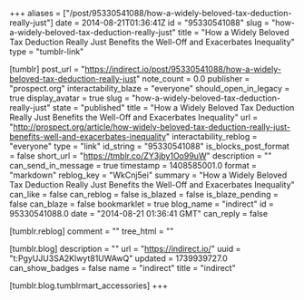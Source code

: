 +++
aliases = ["/post/95330541088/how-a-widely-beloved-tax-deduction-really-just"]
date = 2014-08-21T01:36:41Z
id = "95330541088"
slug = "how-a-widely-beloved-tax-deduction-really-just"
title = "How a Widely Beloved Tax Deduction Really Just Benefits the Well-Off and Exacerbates Inequality"
type = "tumblr-link"

[tumblr]
post_url = "https://indirect.io/post/95330541088/how-a-widely-beloved-tax-deduction-really-just"
note_count = 0.0
publisher = "prospect.org"
interactability_blaze = "everyone"
should_open_in_legacy = true
display_avatar = true
slug = "how-a-widely-beloved-tax-deduction-really-just"
state = "published"
title = "How a Widely Beloved Tax Deduction Really Just Benefits the Well-Off and Exacerbates Inequality"
url = "http://prospect.org/article/how-widely-beloved-tax-deduction-really-just-benefits-well-and-exacerbates-inequality"
interactability_reblog = "everyone"
type = "link"
id_string = "95330541088"
is_blocks_post_format = false
short_url = "https://tmblr.co/ZY3jby1Oo99uW"
description = ""
can_send_in_message = true
timestamp = 1408585001.0
format = "markdown"
reblog_key = "WkCnj5ei"
summary = "How a Widely Beloved Tax Deduction Really Just Benefits the Well-Off and Exacerbates Inequality"
can_like = false
can_reblog = false
is_blazed = false
is_blaze_pending = false
can_blaze = false
bookmarklet = true
blog_name = "indirect"
id = 95330541088.0
date = "2014-08-21 01:36:41 GMT"
can_reply = false

[tumblr.reblog]
comment = ""
tree_html = ""

[tumblr.blog]
description = ""
url = "https://indirect.io/"
uuid = "t:PgyUJU3SA2Klwyt81UWAwQ"
updated = 1739939727.0
can_show_badges = false
name = "indirect"
title = "indirect"

[tumblr.blog.tumblrmart_accessories]
+++
